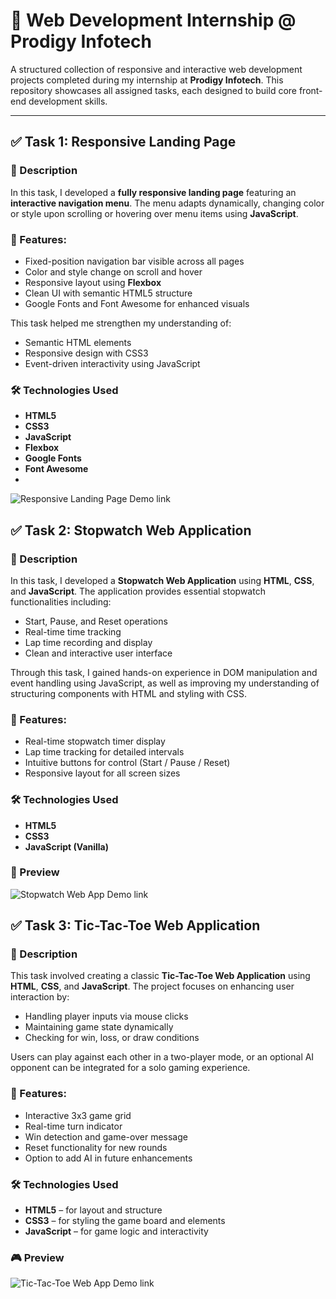 # 💼 Web Development Internship @ Prodigy Infotech

A structured collection of responsive and interactive web development projects completed during my internship at **Prodigy Infotech**. This repository showcases all assigned tasks, each designed to build core front-end development skills.

---

## ✅ Task 1: Responsive Landing Page

### 📄 Description
In this task, I developed a **fully responsive landing page** featuring an **interactive navigation menu**. The menu adapts dynamically, changing color or style upon scrolling or hovering over menu items using **JavaScript**.

### 🌟 Features:
- Fixed-position navigation bar visible across all pages
- Color and style change on scroll and hover
- Responsive layout using **Flexbox**
- Clean UI with semantic HTML5 structure
- Google Fonts and Font Awesome for enhanced visuals

This task helped me strengthen my understanding of:
- Semantic HTML elements
- Responsive design with CSS3
- Event-driven interactivity using JavaScript

### 🛠 Technologies Used
- **HTML5**
- **CSS3**
- **JavaScript**
- **Flexbox**
- **Google Fonts**
- **Font Awesome**
- 
![Responsive Landing Page Demo link](https://amanarya1311.github.io/Prodigy-Infotech/PRODIGY_WD_01/)

## ✅ Task 2: Stopwatch Web Application

### 📄 Description
In this task, I developed a **Stopwatch Web Application** using **HTML**, **CSS**, and **JavaScript**. The application provides essential stopwatch functionalities including:

- Start, Pause, and Reset operations
- Real-time time tracking
- Lap time recording and display
- Clean and interactive user interface

Through this task, I gained hands-on experience in DOM manipulation and event handling using JavaScript, as well as improving my understanding of structuring components with HTML and styling with CSS.

### 🌟 Features:
- Real-time stopwatch timer display
- Lap time tracking for detailed intervals
- Intuitive buttons for control (Start / Pause / Reset)
- Responsive layout for all screen sizes

### 🛠 Technologies Used
- **HTML5**
- **CSS3**
- **JavaScript (Vanilla)**
  
### 📸 Preview

![Stopwatch Web App Demo link](https://amanarya1311.github.io/Prodigy-Infotech/PRODIGY_WD_02/)

## ✅ Task 3: Tic-Tac-Toe Web Application

### 📄 Description
This task involved creating a classic **Tic-Tac-Toe Web Application** using **HTML**, **CSS**, and **JavaScript**. The project focuses on enhancing user interaction by:

- Handling player inputs via mouse clicks
- Maintaining game state dynamically
- Checking for win, loss, or draw conditions

Users can play against each other in a two-player mode, or an optional AI opponent can be integrated for a solo gaming experience.

### 🌟 Features:
- Interactive 3x3 game grid
- Real-time turn indicator
- Win detection and game-over message
- Reset functionality for new rounds
- Option to add AI in future enhancements

### 🛠 Technologies Used
- **HTML5** – for layout and structure  
- **CSS3** – for styling the game board and elements  
- **JavaScript** – for game logic and interactivity

### 🎮 Preview

![Tic-Tac-Toe Web App Demo link](https://amanarya1311.github.io/Prodigy-Infotech/PRODIGY_WD_03/)

